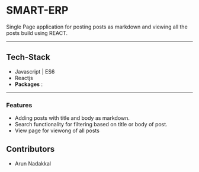 # SMART-ERP
Single Page application for posting posts as markdown and viewing all the posts build using REACT.
***
## Tech-Stack
* Javascript | ES6
* Reactjs
* **Packages** : 
***

### Features
* Adding posts with title and body as markdown.
* Search functionality for filtering based on title or body of post.
* View page for viewong of all posts


## Contributors
 * Arun Nadakkal


